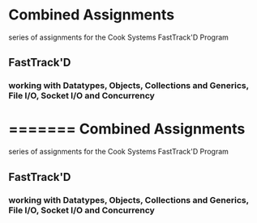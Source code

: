 Combined Assignments
=====================

series of assignments for the Cook Systems FastTrack'D Program

## FastTrack'D

### working with Datatypes, Objects, Collections and Generics, File I/O, Socket I/O and Concurrency
=======
Combined Assignments
=====================

series of assignments for the Cook Systems FastTrack'D Program

## FastTrack'D

### working with Datatypes, Objects, Collections and Generics, File I/O, Socket I/O and Concurrency
